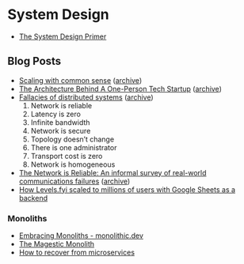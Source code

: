 # System Design

- [The System Design Primer](https://github.com/donnemartin/system-design-primer)

## Blog Posts

- [Scaling with common sense](https://zerodha.tech/blog/scaling-with-common-sense/) ([archive](https://archive.ph/OCrON))
- [The Architecture Behind A One-Person Tech Startup](https://anthonynsimon.com/blog/one-man-saas-architecture/) ([archive](https://archive.ph/7Umc6))
- [Fallacies of distributed systems](https://blogs.oracle.com/developers/post/fallacies-of-distributed-systems) ([archive](https://archive.ph/0yHhv))
  1. Network is reliable
  1. Latency is zero
  1. Infinite bandwidth
  1. Network is secure
  1. Topology doesn’t change
  1. There is one administrator
  1. Transport cost is zero
  1. Network is homogeneous
- [The Network is Reliable: An informal survey of real-world communications failures](https://queue.acm.org/detail.cfm?id=2655736) ([archive](https://archive.ph/1c2mo))
- [How Levels.fyi scaled to millions of users with Google Sheets as a backend](https://levels.fyi/blog/scaling-to-millions-with-google-sheets.html)

### Monoliths

- [Embracing Monoliths - monolithic.dev](https://monolithic.dev)
- [The Magestic Monolith](https://signalvnoise.com/svn3/the-majestic-monolith)
- [How to recover from microservices](https://world.hey.com/dhh/how-to-recover-from-microservices-ce3803cc)
